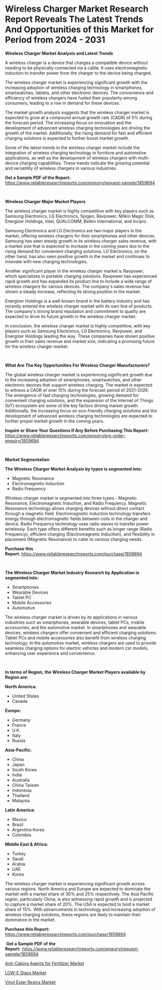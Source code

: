 <p><h1>Wireless Charger Market Research Report Reveals The Latest Trends And Opportunities of this Market for Period from 2024 - 2031</h1></p><p><strong>Wireless Charger Market Analysis and Latest Trends</strong></p>
<p><p>A wireless charger is a device that charges a compatible device without needing to be physically connected via a cable. It uses electromagnetic induction to transfer power from the charger to the device being charged.</p><p>The wireless charger market is experiencing significant growth with the increasing adoption of wireless charging technology in smartphones, smartwatches, tablets, and other electronic devices. The convenience and efficiency of wireless chargers have fueled their popularity among consumers, leading to a rise in demand for these devices.</p><p>The market growth analysis suggests that the wireless charger market is expected to grow at a compound annual growth rate (CAGR) of 5% during the forecast period. The increasing focus on innovation and the development of advanced wireless charging technologies are driving the growth of the market. Additionally, the rising demand for fast and efficient charging solutions is expected to further boost market growth.</p><p>Some of the latest trends in the wireless charger market include the integration of wireless charging technology in furniture and automotive applications, as well as the development of wireless chargers with multi-device charging capabilities. These trends indicate the growing potential and versatility of wireless chargers in various industries.</p></p>
<p><strong>Get a Sample PDF of the Report:&nbsp;</strong> <a href="https://www.reliableresearchreports.com/enquiry/request-sample/1859694">https://www.reliableresearchreports.com/enquiry/request-sample/1859694</a></p>
<p>&nbsp;</p>
<p><strong>Wireless Charger Major Market Players</strong></p>
<p><p>The wireless charger market is highly competitive with key players such as Samsung Electronics, LG Electronics, Spigen, Ravpower, Nillkin Magic Disk, Energizer Holdings, Intel, QUALCOMM, Belkin International, and Incipio. </p><p>Samsung Electronics and LG Electronics are two major players in the market, offering wireless chargers for their smartphones and other devices. Samsung has seen steady growth in its wireless charger sales revenue, with a market size that is expected to increase in the coming years due to the rising demand for convenient charging solutions. LG Electronics, on the other hand, has also seen positive growth in the market and continues to innovate with new charging technologies.</p><p>Another significant player in the wireless charger market is Ravpower, which specializes in portable charging solutions. Ravpower has experienced rapid growth and has expanded its product line to include a wide range of wireless chargers for various devices. The company's sales revenue has shown a steady increase, reflecting its strong position in the market.</p><p>Energizer Holdings is a well-known brand in the battery industry and has recently entered the wireless charger market with its own line of products. The company's strong brand reputation and commitment to quality are expected to drive its future growth in the wireless charger market.</p><p>In conclusion, the wireless charger market is highly competitive, with key players such as Samsung Electronics, LG Electronics, Ravpower, and Energizer Holdings leading the way. These companies have shown positive growth in their sales revenue and market size, indicating a promising future for the wireless charger market.</p></p>
<p>&nbsp;</p>
<p><strong>What Are The Key Opportunities For Wireless Charger Manufacturers?</strong></p>
<p><p>The global wireless charger market is experiencing significant growth due to the increasing adoption of smartphones, smartwatches, and other electronic devices that support wireless charging. The market is expected to witness a CAGR of over 15% during the forecast period of 2021-2026. The emergence of fast charging technologies, growing demand for convenient charging solutions, and the expansion of the Internet of Things (IoT) ecosystem are some of the key factors driving market growth. Additionally, the increasing focus on eco-friendly charging solutions and the development of advanced wireless charging technologies are expected to further propel market growth in the coming years.</p></p>
<p><strong>Inquire or Share Your Questions If Any Before Purchasing This Report:</strong> <a href="https://www.reliableresearchreports.com/enquiry/pre-order-enquiry/1859694">https://www.reliableresearchreports.com/enquiry/pre-order-enquiry/1859694</a></p>
<p>&nbsp;</p>
<p><strong>Market Segmentation</strong></p>
<p><strong>The Wireless Charger Market Analysis by types is segmented into:</strong></p>
<p><ul><li>Magnetic Resonance</li><li>Electromagnetic Induction</li><li>Radio Frequency</li></ul></p>
<p><p>Wireless charger market is segmented into three types - Magnetic Resonance, Electromagnetic Induction, and Radio Frequency. Magnetic Resonance technology allows charging devices without direct contact through a magnetic field. Electromagnetic Induction technology transfers energy through electromagnetic fields between coils in the charger and device. Radio Frequency technology uses radio waves to transfer power wirelessly. Each type offers different benefits such as longer range (Radio Frequency), efficient charging (Electromagnetic Induction), and flexibility in placement (Magnetic Resonance) to cater to various charging needs.</p></p>
<p><strong>Purchase this Report:&nbsp;</strong><a href="https://www.reliableresearchreports.com/purchase/1859694">https://www.reliableresearchreports.com/purchase/1859694</a></p>
<p>&nbsp;</p>
<p><strong>The Wireless Charger Market Industry Research by Application is segmented into:</strong></p>
<p><ul><li>Smartphones</li><li>Wearable Devices</li><li>Tablet PC</li><li>Mobile Accessories</li><li>Automotive</li></ul></p>
<p><p>The wireless charger market is driven by its applications in various industries such as smartphones, wearable devices, tablet PCs, mobile accessories, and the automotive market. In smartphones and wearable devices, wireless chargers offer convenient and efficient charging solutions. Tablet PCs and mobile accessories also benefit from wireless charging technology. In the automotive market, wireless chargers are used to provide seamless charging options for electric vehicles and modern car models, enhancing user experience and convenience.</p></p>
<p>&nbsp;</p>
<p><strong>In terms of Region, the Wireless Charger Market Players available by Region are:</strong></p>
<p>
    <p> <strong> North America: </strong>
        <ul>
            <li>United States</li>
            <li>Canada</li>
        </ul>
        </p> 
    <p> <strong> Europe: </strong>
        <ul>
            <li>Germany</li>
            <li>France</li>
            <li>U.K.</li>
            <li>Italy</li>
            <li>Russia</li>
        </ul>
        </p> 
    <p> <strong> Asia-Pacific: </strong>
        <ul>
            <li>China</li>
            <li>Japan</li>
            <li>South Korea</li>
            <li>India</li>
            <li>Australia</li>
            <li>China Taiwan</li>
            <li>Indonesia</li>
            <li>Thailand</li>
            <li>Malaysia</li>
        </ul>
        </p> 
    <p> <strong> Latin America: </strong>
        <ul>
            <li>Mexico</li>
            <li>Brazil</li>
            <li>Argentina Korea</li>
            <li>Colombia</li>
        </ul>
        </p> 
    <p> <strong> Middle East & Africa: </strong>
        <ul>
            <li>Turkey</li>
            <li>Saudi</li>
            <li>Arabia</li>
            <li>UAE</li>
            <li>Korea</li>
        </ul>
    </p>
    </p>
<p><p>The wireless charger market is experiencing significant growth across various regions. North America and Europe are expected to dominate the market with a market share of 30% and 25% respectively. The Asia Pacific region, particularly China, is also witnessing rapid growth and is projected to capture a market share of 20%. The USA is expected to hold a market share of 15%. With advancements in technology and increasing adoption of wireless charging solutions, these regions are likely to maintain their dominance in the market.</p></p>
<p><strong>Purchase this Report: </strong><a href="https://www.reliableresearchreports.com/purchase/1859694">https://www.reliableresearchreports.com/purchase/1859694</a></p>
<p>&nbsp;<strong>Get a Sample PDF of the Report:&nbsp;&nbsp;</strong><a href="https://www.reliableresearchreports.com/enquiry/request-sample/1859694">https://www.reliableresearchreports.com/enquiry/request-sample/1859694</a></p>
<p><strong></strong></p>
<p><p><a href="https://automatic-knee-4c7.notion.site/Anti-Caking-Agents-for-Fertilizer-Market-with-the-goal-of-estimating-the-market-size-and-future-grow-119296cface24428be540e28dd9b0ce9">Anti-Caking Agents for Fertilizer Market</a></p><p><a href="https://automatic-knee-4c7.notion.site/LOW-E-Glass-Market-Research-Report-Reveals-The-Latest-Trends-And-Opportunities-of-this-Market-for-Pe-73d1de134d8f450785772825a910cd81">LOW-E Glass Market</a></p><p><a href="https://sulfuric-clavicle-d39.notion.site/Vinyl-Ester-Resins-Market-Insights-Market-Players-and-Forecast-Till-2031-03353d77e1a743b0a6f735714a8781c9">Vinyl Ester Resins Market</a></p></p>